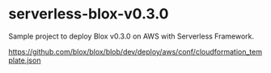serverless-blox-v0.3.0
======================

Sample project to deploy Blox v0.3.0 on AWS with Serverless Framework.

https://github.com/blox/blox/blob/dev/deploy/aws/conf/cloudformation_template.json
